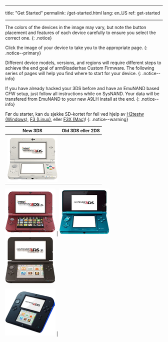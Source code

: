 * * *

title: "Get Started" permalink: /get-started.html lang: en_US ref: get-started

* * *

The colors of the devices in the image may vary, but note the button placement and features of each device carefully to ensure you select the correct one. {: .notice}

Click the image of your device to take you to the appropriate page. {: .notice--primary}

Different device models, versions, and regions will require different steps to achieve the end goal of arm9loaderhax Custom Firmware. The following series of pages will help you find where to start for your device. {: .notice--info}

If you have already hacked your 3DS before and have an EmuNAND based CFW setup, just follow all instructions while on SysNAND. Your data will be transfered from EmuNAND to your new A9LH install at the end. {: .notice--info}

Før du starter, kan du sjekke SD-kortet for feil ved hjelp av [H2testw (Windows)](h2testw-(windows)), [F3 (Linux)](f3-(linux)), eller [F3X (Mac)](f3x-(mac))! {: .notice--warning}

|                                                         New 3DS                                                          |                                                                                   Old 3DS eller 2DS                                                                                   |
|:------------------------------------------------------------------------------------------------------------------------:|:-------------------------------------------------------------------------------------------------------------------------------------------------------------------------------------:|
| [![New 3DS](images/new3ds.png)](get-started-(new-3ds))   
  
[![New 3DS XL](images/new3dsxl.png)](get-started-(new-3ds)) | [![Old 3DS](images/old3ds.png)](get-started-(old-3ds)) &nbsp;&nbsp; [![Old 3DS XL](images/old3dsxl.png)](get-started-(old-3ds))   
  
[![2DS](images/2ds.png)](get-started-(old-3ds)) |